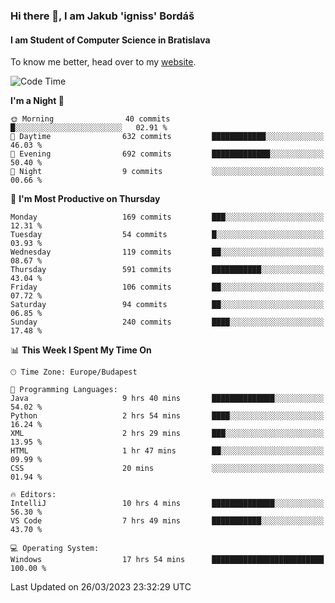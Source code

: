### Hi there 👋, I am Jakub 'igniss' Bordáš

#### I am Student of Computer Science in Bratislava
To know me better, head over to my [website](https://bordas.sk).


<!--START_SECTION:waka-->
![Code Time](http://img.shields.io/badge/Code%20Time-1%2C084%20hrs%2051%20mins-blue)

**I'm a Night 🦉** 

```text
🌞 Morning                40 commits          █░░░░░░░░░░░░░░░░░░░░░░░░   02.91 % 
🌆 Daytime                632 commits         ████████████░░░░░░░░░░░░░   46.03 % 
🌃 Evening                692 commits         █████████████░░░░░░░░░░░░   50.40 % 
🌙 Night                  9 commits           ░░░░░░░░░░░░░░░░░░░░░░░░░   00.66 % 
```
📅 **I'm Most Productive on Thursday** 

```text
Monday                   169 commits         ███░░░░░░░░░░░░░░░░░░░░░░   12.31 % 
Tuesday                  54 commits          █░░░░░░░░░░░░░░░░░░░░░░░░   03.93 % 
Wednesday                119 commits         ██░░░░░░░░░░░░░░░░░░░░░░░   08.67 % 
Thursday                 591 commits         ███████████░░░░░░░░░░░░░░   43.04 % 
Friday                   106 commits         ██░░░░░░░░░░░░░░░░░░░░░░░   07.72 % 
Saturday                 94 commits          ██░░░░░░░░░░░░░░░░░░░░░░░   06.85 % 
Sunday                   240 commits         ████░░░░░░░░░░░░░░░░░░░░░   17.48 % 
```


📊 **This Week I Spent My Time On** 

```text
🕑︎ Time Zone: Europe/Budapest

💬 Programming Languages: 
Java                     9 hrs 40 mins       ██████████████░░░░░░░░░░░   54.02 % 
Python                   2 hrs 54 mins       ████░░░░░░░░░░░░░░░░░░░░░   16.24 % 
XML                      2 hrs 29 mins       ███░░░░░░░░░░░░░░░░░░░░░░   13.95 % 
HTML                     1 hr 47 mins        ██░░░░░░░░░░░░░░░░░░░░░░░   09.99 % 
CSS                      20 mins             ░░░░░░░░░░░░░░░░░░░░░░░░░   01.94 % 

🔥 Editors: 
IntelliJ                 10 hrs 4 mins       ██████████████░░░░░░░░░░░   56.30 % 
VS Code                  7 hrs 49 mins       ███████████░░░░░░░░░░░░░░   43.70 % 

💻 Operating System: 
Windows                  17 hrs 54 mins      █████████████████████████   100.00 % 
```


 Last Updated on 26/03/2023 23:32:29 UTC
<!--END_SECTION:waka-->
